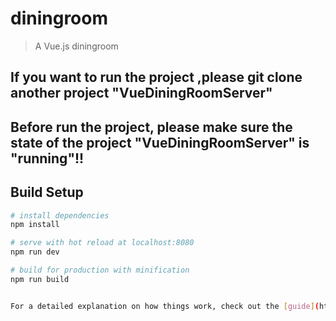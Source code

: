 # diningroom

> A Vue.js diningroom

## If you want to run the project ,please git clone another project "VueDiningRoomServer"
## Before run the project, please make sure the state of the project "VueDiningRoomServer" is "running"!!


## Build Setup

``` bash
# install dependencies
npm install

# serve with hot reload at localhost:8080
npm run dev

# build for production with minification
npm run build


For a detailed explanation on how things work, check out the [guide](http://vuejs-templates.github.io/webpack/) and [docs for vue-loader](http://vuejs.github.io/vue-loader).
